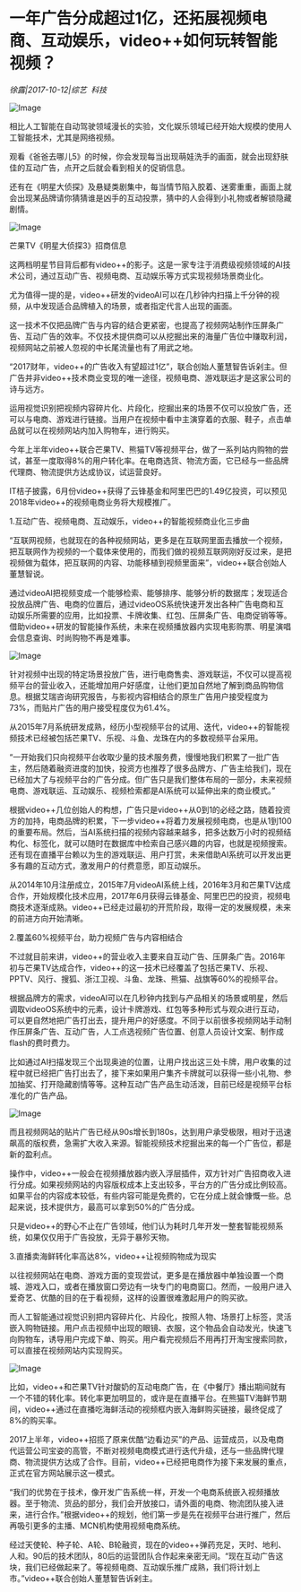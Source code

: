 # 一年广告分成超过1亿，还拓展视频电商、互动娱乐，video++如何玩转智能视频？

*徐露|2017-10-12|综艺 
                                                科技*

![Image](http://si1.go2yd.com/get-image/0IeI3yj4lv6)

相比人工智能在自动驾驶领域漫长的实验，文化娱乐领域已经开始大规模的使用人工智能技术，尤其是网络视频。

观看《爸爸去哪儿5》的时候，你会发现每当出现萌娃洗手的画面，就会出现舒肤佳的互动广告，点开之后就会看到相关的促销信息。

还有在《明星大侦探》及悬疑类剧集中，每当情节陷入胶着、迷雾重重，画面上就会出现某品牌请你猜猜谁是凶手的互动投票，猜中的人会得到小礼物或者解锁隐藏剧情。

![Image](http://si1.go2yd.com/get-image/0IeI41bQAFM)

芒果TV《明星大侦探3》招商信息

这两档明星节目背后都有video++的影子。这是一家专注于消费级视频领域的AI技术公司，通过互动广告、视频电商、互动娱乐等方式实现视频场景商业化。

尤为值得一提的是，video++研发的videoAI可以在几秒钟内扫描上千分钟的视频，从中发现适合品牌植入的场景，或者指定代言人出现的画面。

这一技术不仅把品牌广告与内容的结合更紧密，也提高了视频网站制作压屏条广告、互动广告的效率。不仅技术提供商可以从挖掘出来的海量广告位中赚取利润，视频网站之前被人忽视的中长尾流量也有了用武之地。

“2017财年，video++的广告收入有望超过1亿”，联合创始人董慧智告诉剁主。但广告并非video++技术商业变现的唯一途径，视频电商、游戏联运才是这家公司的诗与远方。

运用视觉识别把视频内容碎片化、片段化，挖掘出来的场景不仅可以投放广告，还可以与电商、游戏进行链接。当用户在视频中看中主演穿着的衣服、鞋子，点击单品就可以在视频网站内加入购物车，进行购买。

今年上半年video++联合芒果TV、熊猫TV等视频平台，做了一系列站内购物的尝试，甚至一度取得8%的用户转化率。在电商选货、物流方面，它已经与一些品牌代理商、物流提供方达成协议，试运营良好。

IT桔子披露，6月份video++获得了云锋基金和阿里巴巴的1.49亿投资，可以预见2018年video++的视频电商业务将大规模推广。

1.互动广告、视频电商、互动娱乐，video++的智能视频商业化三步曲

“互联网视频，也就现在的各种视频网站，更多是在互联网里面去播放一个视频，把互联网作为视频的一个载体来使用的，而我们做的视频互联网刚好反过来，是把视频做为载体，把互联网的内容、功能移植到视频里面来”，video++联合创始人董慧智说。

通过videoAI把视频变成一个能够检索、能够排序、能够分析的数据库；发现适合投放品牌广告、电商的位置后，通过videoOS系统快速开发出各种广告电商和互动娱乐所需要的应用，比如投票、卡牌收集、红包、压屏条广告、电商促销等等。借助video++研发的智能操作系统，未来在视频播放器内实现电影购票、明星演唱会信息查询、时尚购物不再是难事。

![Image](http://si1.go2yd.com/get-image/0IeI40CCNbE)

针对视频中出现的特定场景投放广告，进行电商售卖、游戏联运，不仅可以提高视频平台的营业收入，还能增加用户好感度，让他们更加自然地了解到商品购物信息。根据艾瑞咨询研究报告，与影视内容相结合的原生广告用户接受程度为73%，而贴片广告的用户接受程度仅为61.4%。

从2015年7月系统研发成熟，经历小型视频平台的试用、迭代，video++的智能视频技术已经被包括芒果TV、乐视、斗鱼、龙珠在内的多数视频平台采用。

“一开始我们只向视频平台收取少量的技术服务费，慢慢地我们积累了一批广告主，然后随着融资进度的加快，投资方也推荐了很多品牌方、广告主给我们，现在已经加大了与视频平台的广告分成。但广告只是我们整体布局的一部分，未来视频电商、游戏联运、互动娱乐、视频检索都是AI系统可以延伸出来的商业模式。”

根据video++几位创始人的构想，广告只是video++从0到1的必经之路，随着投资方的加持，电商品牌的积累，下一步video++将着力发展视频电商，也是从1到100的重要布局。然后，当AI系统扫描的视频内容越来越多，把多达数万小时的视频结构化、标签化，就可以随时在数据库中检索自己感兴趣的内容，也就是视频搜索。还有现在直播平台赖以为生的游戏联运、用户打赏，未来借助AI系统可以开发出更多有趣的互动方式，激发用户的付费意愿，即互动娱乐。

从2014年10月注册成立，2015年7月videoAI系统上线，2016年3月和芒果TV达成合作，开始规模化技术应用，2017年6月获得云锋基金、阿里巴巴的投资，视频电商技术逐渐成熟。video++已经走过最初的开荒阶段，取得一定的发展规模，未来的前进方向开始清晰。

2.覆盖60%视频平台，助力视频广告与内容相结合

不过就目前来讲，video++的营业收入主要来自互动广告、压屏条广告。2016年初与芒果TV达成合作，video++的这一技术已经覆盖了包括芒果TV、乐视、PPTV、风行、搜狐、浙江卫视、斗鱼、龙珠、熊猫、战旗等60%的视频平台。

根据品牌方的需求，videoAI可以在几秒钟内找到与产品相关的场景或明星，然后调取videoOS系统中的元素，设计卡牌游戏、红包等多种形式与观众进行互动，可以更自然地把广告打出去，提升用户的好感度。不同于以前很多视频网站手动制作压屏条广告、互动广告，人工点选视频广告位置、创意人员设计文案、制作成flash的费时费力。

比如通过AI扫描发现三个出现奥迪的位置，让用户找出这三处卡牌，用户收集的过程中就已经把广告打出去了，接下来如果用户集齐卡牌就可以获得一些小礼物、参加抽奖、打开隐藏剧情等等。这种互动广告产品生动活泼，目前已经是视频平台标准化的广告产品。

![Image](http://si1.go2yd.com/get-image/0IeI42rlIem)

而且视频网站的贴片广告已经从90s增长到180s，达到用户承受极限，相对于迅速飙高的版权费，急需扩大收入来源。智能视频技术挖掘出来的每一个广告位，都是新的盈利点。

操作中，video++一般会在视频播放器内嵌入浮层插件，双方针对广告招商收入进行分成。如果视频网站的内容版权成本上支出较多，平台方的广告分成比例较高。如果平台的内容成本较低，有些内容可能是免费的，它在分成上就会慷慨一些。总起来说，技术提供方，最高可以拿到50%的广告分成。

只是video++的野心不止在广告领域，他们认为耗时几年开发一整套智能视频系统，如果仅仅用于广告投放，无异于暴殄天物。

3.直播卖海鲜转化率高达8%，video++让视频购物成为现实

以往视频网站在电商、游戏方面的变现尝试，更多是在播放器中单独设置一个商城、游戏入口，或者在播放窗口旁边有一块专门的电商窗口。然而，一般用户进入爱奇艺、优酷的目的在于看视频，这样的设置很难激起用户的购买欲。

而人工智能通过视觉识别把内容碎片化、片段化，按照人物、场景打上标签，灵活嵌入购物链接。用户点击视频中出现的眼镜、衣服，这个物品会自动发光，快速飞向购物车，诱导用户完成下单、购买。用户看完视频后不用再打开淘宝搜索同款，可以直接在视频网站内实现购买。

![Image](http://si1.go2yd.com/get-image/0IeI44Cak4m)

比如，video++和芒果TV针对酸奶的互动电商广告，在《中餐厅》播出期间就有一个不错的转化率。转化率更加明显的，或许是在直播平台。在熊猫TV海鲜节期间，video++通过在直播吃海鲜活动的视频框内嵌入海鲜购买链接，最终促成了8%的购买率。

2017上半年，video++招揽了原来优酷“边看边买”的产品、运营成员，以及电商代运营公司宝姿的高管，不断对视频电商模式进行迭代升级，还与一些品牌代理商、物流提供方达成了合作。目前，video++已经把电商作为接下来发展的重点，正式在官方网站展示这一模式。

“我们的优势在于技术，像开发广告系统一样，开发一个电商系统嵌入视频播放器。至于物流、货品的部分，我们会开放接口，请外面的电商、物流团队接入进来，进行合作。”根据video++的规划，他们第一步是先在视频平台进行推广，然后再吸引更多的主播、MCN机构使用视频电商系统。

经过天使轮、种子轮、A轮、B轮融资，现在的video++弹药充足，天时、地利、人和。90后的技术团队，80后的运营团队合作起来亲密无间。“现在互动广告这块，我们已经做起来了。等视频电商、互动娱乐推广成熟，我们将计划上市。”video++联合创始人董慧智告诉剁主。

